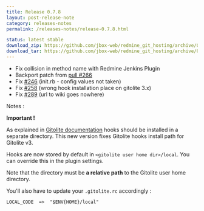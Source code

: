 ```yaml
---
title: Release 0.7.8
layout: post-release-note
category: releases-notes
permalink: /releases-notes/release-0.7.8.html

status: latest stable
download_zip: https://github.com/jbox-web/redmine_git_hosting/archive/0.7.8.zip
download_tar: https://github.com/jbox-web/redmine_git_hosting/archive/0.7.8.tar.gz
---
```


* Fix collision in method name with Redmine Jenkins Plugin
* Backport patch from [pull #266](https://github.com/jbox-web/redmine_git_hosting/pull/266)
* Fix [#246](https://github.com/jbox-web/redmine_git_hosting/issues/246) (init.rb - config values not taken)
* Fix [#258](https://github.com/jbox-web/redmine_git_hosting/issues/258) (wrong hook installation place on gitolite 3.x)
* Fix [#289](https://github.com/jbox-web/redmine_git_hosting/issues/289) (url to wiki goes nowhere)

<p class="notes">Notes :</p>

<div class="alert alert-warning" role="alert"><b>Important !</b></div>

As explained in [Gitolite documentation](http://gitolite.com/gitolite/non-core.html#localcode) hooks should be installed in a separate directory.
This new version fixes Gitolite hooks install path for Gitolite v3.

Hooks are now stored by default in ```<gitolite user home dir>/local```. You can override this in the plugin settings.

Note that the directory must be **a relative path** to the Gitolite user home directory.

You'll also have to update your ```.gitolite.rc``` accordingly :

    LOCAL_CODE  =>  "$ENV{HOME}/local"
